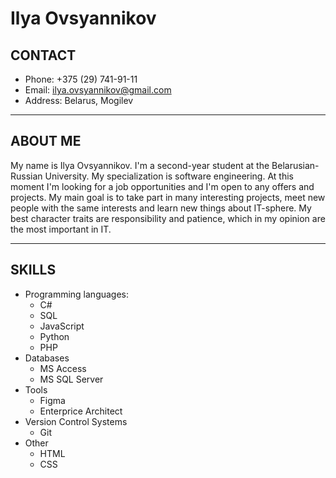 # Ilya Ovsyannikov

## CONTACT

* Phone: +375 (29) 741-91-11
* Email: <ilya.ovsyannikov@gmail.com>
* Address: Belarus, Mogilev

***

## ABOUT ME

My name is Ilya Ovsyannikov. I'm a second-year student at the Belarusian-Russian University. My specialization is software engineering. At this moment I'm looking for a job opportunities and I'm open to any offers and projects. My main goal is to take part in many interesting projects, meet new people with the same interests and learn new things about IT-sphere. My best character traits are responsibility and patience, which in my opinion are the most important in IT.

***

## SKILLS

* Programming languages:
  * C#
  * SQL
  * JavaScript
  * Python
  * PHP
* Databases
  * MS Access
  * MS SQL Server
* Tools
  * Figma
  * Enterprice Architect
* Version Control Systems
  * Git
* Other
  * HTML
  * CSS
